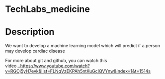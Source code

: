 # TechLabs_medicine


# Description

We want to develop a machine learning model which will predict if a person may develop cardiac disease

For more about git and github, you can watch this video...https://www.youtube.com/watch?v=RGOj5yH7evk&list=FLNqVzEKPAh5ntKuGcIQVYnw&index=1&t=1514s


